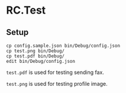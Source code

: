 # RC.Test


## Setup

```
cp config.sample.json bin/Debug/config.json
cp test.png bin/Debug/
cp test.pdf bin/Debug/
edit bin/Debug/config.json
```

`test.pdf` is used for testing sending fax.

`test.png` is used for testing profile image.
